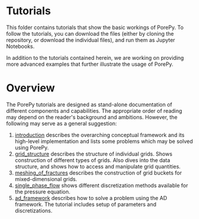 # Tutorials
This folder contains tutorials that show the basic workings of PorePy. To follow the tutorials, you can download the files (either by cloning the repository, or download the individual files), and run them as Jupyter Notebooks.

In addition to the tutorials contained herein, we are working on providing more advanced examples that further illustrate the usage of PorePy. 

# Overview
The PorePy tutorials are designed as stand-alone documentation of different components and capabilities. 
The appropriate order of reading may depend on the reader's background and ambitions.
However, the following may serve as a general suggestion:
    
1. [introduction](./introduction.ipynb) describes the overarching conceptual framework and its high-level implementation and lists some problems which may be solved using PorePy.
2. [grid_structure](./grid_structure.ipynb) describes the structure of individual grids. Shows construction of different types of grids. Also dives into the data structure, and shows how to access and manipulate grid quantities.
3. [meshing_of_fractures](./meshing_of_fractures.ipynb) describes the construction of grid buckets for mixed-dimensional grids.
4. [single_phase_flow](./single_phase_flow.ipynb) shows different discretization methods available for the pressure equation.
5. [ad_framework](./ad_framework.ipynb) describes how to solve a problem using the AD framework. The tutorial includes setup of parameters and discretizations.